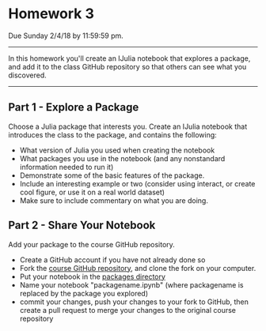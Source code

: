 # Homework 3

Due Sunday 2/4/18 by 11:59:59 pm.

---

In this homework you'll create an IJulia notebook that explores a package, and add it to the class GitHub repository so that others can see what you discovered.

---

## Part 1 - Explore a Package
Choose a Julia package that interests you.  Create an IJulia notebook that introduces the class to the package, and contains the following:
* What version of Julia you used when creating the notebook
* What packages you use in the notebook (and any nonstandard information needed to run it)
* Demonstrate some of the basic features of the package.
* Include an interesting example or two (consider using interact, or create cool figure, or use it on a real world dataset)
* Make sure to include commentary on what you are doing.

## Part 2 - Share Your Notebook
Add your package to the course GitHub repository.
* Create a GitHub account if you have not already done so
* Fork the [course GitHub repository](https://github.com/icme/cme257-advanced-julia), and clone the fork on your computer.
* Put your notebook in the [packages directory](https://github.com/icme/cme257-advanced-julia/tree/master/packages)
* Name your notebook "packagename.ipynb" (where packagename is replaced by the package you explored)
* commit your changes, push your changes to your fork to GitHub, then create a pull request to merge your changes to the original course repository
